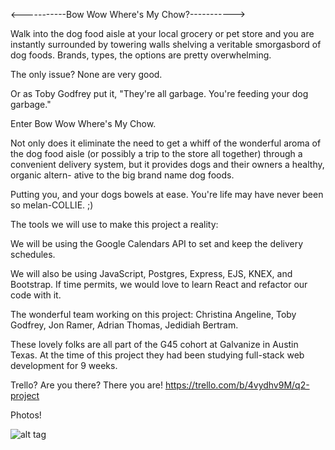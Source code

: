 <-----------Bow Wow Where's My Chow?----------->

Walk into the dog food aisle at your local grocery or pet store and you
are instantly surrounded by towering walls shelving a veritable smorgasbord of
dog foods. Brands, types, the options are pretty overwhelming.

The only issue? None are very good.

Or as Toby Godfrey put it, "They're all garbage. You're feeding your dog garbage."

Enter Bow Wow Where's My Chow.

Not only does it eliminate the need to get a whiff of the wonderful aroma of the
dog food aisle (or possibly a trip to the store all together) through a convenient
delivery system, but it provides dogs and their owners a healthy, organic altern-
ative to the big brand name dog foods.

Putting you, and your dogs bowels at ease. You're life may have never been so
melan-COLLIE. ;)

The tools we will use to make this project a reality:

We will be using the Google Calendars API to set and keep the delivery schedules.

We will also be using JavaScript, Postgres, Express, EJS, KNEX, and Bootstrap. If
time permits, we would love to learn React and refactor our code with it.

The wonderful team working on this project:
Christina Angeline, Toby Godfrey, Jon Ramer, Adrian Thomas, Jedidiah Bertram.

These lovely folks are all part of the G45 cohort at Galvanize in Austin Texas.
At the time of this project they had been studying full-stack web development for
9 weeks.

Trello? Are you there? There you are! https://trello.com/b/4vydhv9M/q2-project

Photos!

![alt tag](https://thumb.ibb.co/cYHaRQ/IMG_6834.jpg)
